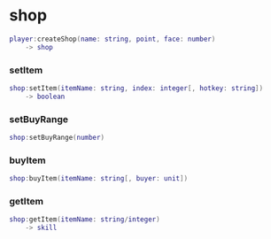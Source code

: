 # shop
```lua
player:createShop(name: string, point, face: number)
    -> shop
```

### setItem
```lua
shop:setItem(itemName: string, index: integer[, hotkey: string])
    -> boolean
```

### setBuyRange
```lua
shop:setBuyRange(number)
```

### buyItem
```lua
shop:buyItem(itemName: string[, buyer: unit])
```

### getItem
```lua
shop:getItem(itemName: string/integer)
    -> skill
```
